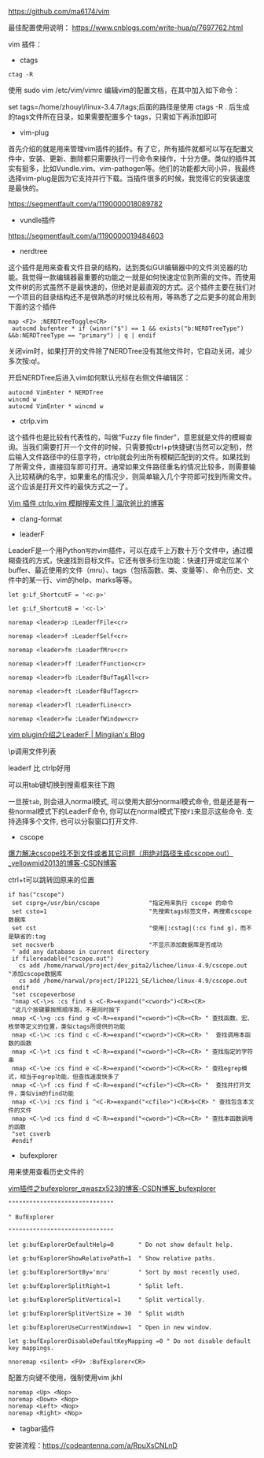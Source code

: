 https://github.com/ma6174/vim

最佳配置使用说明：
https://www.cnblogs.com/write-hua/p/7697762.html

vim 插件：

-   ctags

```
ctag -R
```

使用 sudo vim /etc/vim/vimrc 编辑vim的配置文档，在其中加入如下命令：

set tags=/home/zhouyl/linux-3.4.7/tags;后面的路径是使用 ctags -R . 后生成的tags文件所在目录，如果需要配置多个 tags，只需如下再添加即可



- vim-plug

首先介绍的就是用来管理vim插件的插件。有了它，所有插件就都可以写在配置文件中，安装、更新、删除都只需要执行一行命令来操作，十分方便。类似的插件其实有挺多，比如Vundle.vim、vim-pathogen等。他们的功能都大同小异，我最终选择vim-plug是因为它支持并行下载。当插件很多的时候，我觉得它的安装速度是最快的。

https://segmentfault.com/a/1190000018089782

- vundle插件

https://segmentfault.com/a/1190000019484603

- nerdtree

这个插件是用来查看文件目录的结构，达到类似GUI编辑器中的文件浏览器的功能。我觉得一款编辑器最重要的功能之一就是如何快速定位到所需的文件。而使用文件树的形式虽然不是最快速的，但绝对是最直观的方式。这个插件主要在我们对一个项目的目录结构还不是很熟悉的时候比较有用，等熟悉了之后更多的就会用到下面的这个插件

```
map <F2> :NERDTreeToggle<CR>
 autocmd bufenter * if (winnr("$") == 1 && exists("b:NERDTreeType") &&b:NERDTreeType == "primary") | q | endif
```

关闭vim时，如果打开的文件除了NERDTree没有其他文件时，它自动关闭，减少多次按:q!。

开启NERDTree后进入vim如何默认光标在右侧文件编辑区：

```
autocmd VimEnter * NERDTree
wincmd w
autocmd VimEnter * wincmd w
```

- ctrlp.vim 

这个插件也是比较有代表性的，叫做“Fuzzy file finder"，意思就是文件的模糊查询。当我们需要打开一个文件的时候，只需要按ctrl+p快捷键(当然可以定制)，然后输入文件路径中的任意字符，ctrlp就会列出所有模糊匹配到的文件。如果找到了所需文件，直接回车即可打开。通常如果文件路径重名的情况比较多，则需要输入比较精确的名字，如果重名的情况少，则简单输入几个字符即可找到所需文件。这个应该是打开文件的最快方式之一了。

[Vim 插件 ctrlp.vim 模糊搜索文件 | 温欣爸比的博客](https://wxnacy.com/2017/09/23/vim-plugin-ctrlp/)

- clang-format

- leaderF

LeaderF是一个用Python`写的`vim插件，可以在成千上万数十万个文件中，通过模糊查找的方式，快速找到目标文件。它还有很多衍生功能：快速打开或定位某个buffer、最近使用的文件（mru）、tags（包括函数、类、变量等）、命令历史、文件中的某一行、vim的help、marks等等。

```
let g:Lf_ShortcutF = '<c-p>'

let g:Lf_ShortcutB = '<c-l>'

noremap <leader>p :LeaderfFile<cr>

noremap <leader>f :LeaderfSelf<cr>

noremap <leader>fm :LeaderfMru<cr>

noremap <leader>ff :LeaderfFunction<cr>

noremap <leader>fb :LeaderfBufTagAll<cr>

noremap <leader>ft :LeaderfBufTag<cr>

noremap <leader>fl :LeaderfLine<cr>

noremap <leader>fw :LeaderfWindow<cr>
```

[vim plugin介绍之LeaderF | Mingjian's Blog](https://retzzz.github.io/dc9af5aa/)

\p调用文件列表

leaderf 比 ctrlp好用

可以用tab键切换到搜索框来往下跑

一旦按`tab`, 则会进入normal模式, 可以使用大部分normal模式命令, 但是还是有一些normal模式下的LeaderF命令, 你可以在normal模式下按`F1`来显示这些命令. 支持选择多个文件, 也可以分裂窗口打开文件.

- cscope

[爆力解决cscope找不到文件或者其它问题（用绝对路径生成cscope.out）_yellowmid2013的博客-CSDN博客](https://blog.csdn.net/yellowmid2013/article/details/106569166)

ctrl+t可以跳转回原来的位置

```
if has("cscope")
 set csprg=/usr/bin/cscope              "指定用来执行 cscope 的命令                                                                   
 set csto=1                             "先搜索tags标签文件，再搜索cscope数据库
 set cst                                "使用|:cstag|(:cs find g)，而不是缺省的:tag
 set nocsverb                           "不显示添加数据库是否成功
 " add any database in current directory
 if filereadable("cscope.out")
   cs add /home/narwal/project/dev_pita2/lichee/linux-4.9/cscope.out                   "添加cscope数据库
   cs add /home/narwal/project/IP1221_SE/lichee/linux-4.9/cscope.out
 endif
 "set cscopeverbose
 "nmap <C-\>s :cs find s <C-R>=expand("<cword>")<CR><CR>
 "这几个按键要按照顺序跑，不是同时按下
 nmap <C-\>g :cs find g <C-R>=expand("<cword>")<CR><CR> " 查找函数、宏、枚举等定义的位置，类似ctags所提供的功能
 nmap <C-\>c :cs find c <C-R>=expand("<cword>")<CR><CR> "  查找调用本函数的函数
 nmap <C-\>t :cs find t <C-R>=expand("<cword>")<CR><CR> " 查找指定的字符串
 nmap <C-\>e :cs find e <C-R>=expand("<cword>")<CR><CR> " 查找egrep模式，相当于egrep功能，但查找速度快多了
 nmap <C-\>f :cs find f <C-R>=expand("<cfile>")<CR><CR> "  查找并打开文件，类似vim的find功能
 nmap <C-\>i :cs find i ^<C-R>=expand("<cfile>")<CR>$<CR> " 查找包含本文件的文件
 nmap <C-\>d :cs find d <C-R>=expand("<cword>")<CR><CR> " 查找本函数调用的函数
 "set csverb         
 #endif
```



- bufexplorer

用来使用查看历史文件的

[vim插件之bufexplorer_qwaszx523的博客-CSDN博客_bufexplorer](https://blog.csdn.net/qwaszx523/article/details/77853441)

```
""""""""""""""""""""""""""""""

" BufExplorer

""""""""""""""""""""""""""""""

let g:bufExplorerDefaultHelp=0       " Do not show default help.

let g:bufExplorerShowRelativePath=1  " Show relative paths.

let g:bufExplorerSortBy='mru'        " Sort by most recently used.

let g:bufExplorerSplitRight=1        " Split left.

let g:bufExplorerSplitVertical=1     " Split vertically.

let g:bufExplorerSplitVertSize = 30  " Split width

let g:bufExplorerUseCurrentWindow=1  " Open in new window.

let g:bufExplorerDisableDefaultKeyMapping =0 " Do not disable default key mappings.

nnoremap <silent> <F9> :BufExplorer<CR>
```

配置方向键不使用，强制使用vim jkhl

```
noremap <Up> <Nop>
noremap <Down> <Nop>
noremap <Left> <Nop>
noremap <Right> <Nop>
```

-   tagbar插件

安装流程：https://codeantenna.com/a/RpuXsCNLnD

